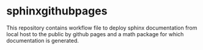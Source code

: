 # sphinxgithubpages
This repository contains workflow file to deploy sphinx documentation from local host to the public by github pages and a math package for which documentation is generated.
